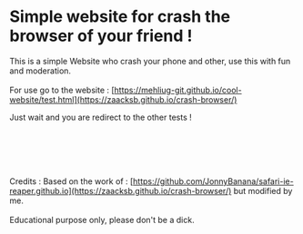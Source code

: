 # Simple website for crash the browser of your friend ! 



This is a simple Website who crash your phone and other, use this with fun and moderation. <br><br>
For use go to the website : [https://mehliug-git.github.io/cool-website/test.html](https://zaacksb.github.io/crash-browser/)

Just wait and you are redirect to the other tests !

<br><br><br><br>

Credits : Based on the work of : [https://github.com/JonnyBanana/safari-ie-reaper.github.io](https://zaacksb.github.io/crash-browser/) but modified by me.
<br><br>
Educational purpose only, please don't be a dick.
